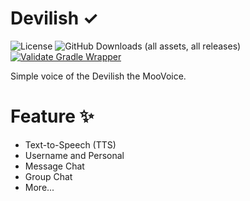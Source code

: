 # Devilish ✓
![License](https://img.shields.io/badge/license-MIT-green?logo=Apache) ![GitHub Downloads (all assets, all releases)](https://img.shields.io/github/downloads/MooGPT/devilish/total?logo=GitHub) [![Validate Gradle Wrapper](https://github.com/MooGPT/devilish/actions/workflows/gradle-wrapper-validation.yml/badge.svg)](https://github.com/MooGPT/devilish/actions/workflows/gradle-wrapper-validation.yml)

Simple voice of the Devilish the MooVoice.
# Feature ✨
- Text-to-Speech (TTS)
- Username and Personal
- Message Chat
- Group Chat
- More...
